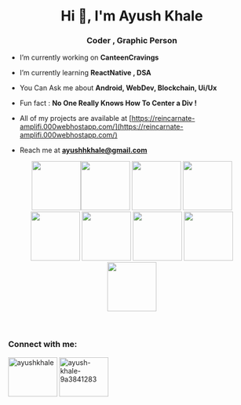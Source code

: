 
<h1 align="center">Hi 👋, I'm Ayush Khale</h1>
<h3 align="center">Coder , Graphic Person</h3>



-  I’m currently working on **CanteenCravings**

-  I’m currently learning **ReactNative , DSA**
  
-  You Can Ask me about **Android, WebDev, Blockchain, Ui/Ux**
  
-  Fun fact : **No One Really Knows How To Center a Div !**
  
-  All of my projects are available at [https://reincarnate-amplifi.000webhostapp.com/](https://reincarnate-amplifi.000webhostapp.com/)

-  Reach me at **ayushhkhale@gmail.com**

<div align="center">
<img src="https://user-images.githubusercontent.com/74038190/212257454-16e3712e-945a-4ca2-b238-408ad0bf87e6.gif" width="100"><img src="https://user-images.githubusercontent.com/74038190/212257472-08e52665-c503-4bd9-aa20-f5a4dae769b5.gif" width="100">
<img src="https://user-images.githubusercontent.com/74038190/212257467-871d32b7-e401-42e8-a166-fcfd7baa4c6b.gif" width="100">
<img src="https://user-images.githubusercontent.com/74038190/212257468-1e9a91f1-b626-4baa-b15d-5c385dfa7ed2.gif" width="100">
<img src="https://user-images.githubusercontent.com/74038190/212257465-7ce8d493-cac5-494e-982a-5a9deb852c4b.gif" width="100">
<img src="https://user-images.githubusercontent.com/74038190/212280805-9bcb336b-8c55-46a8-abf8-ff286ab55472.gif" width="100">
<img src="https://user-images.githubusercontent.com/74038190/212281775-b468df30-4edc-4bf8-a4ee-f52e1aaddc86.gif" width="100">
<img src="https://github.com/Anmol-Baranwal/Cool-GIFs-For-GitHub/assets/74038190/29fd6286-4e7b-4d6c-818f-c4765d5e39a9" width="100">
<img src="https://github.com/Anmol-Baranwal/Cool-GIFs-For-GitHub/assets/74038190/67f477ed-6624-42da-99f0-1a7b1a16eecb" width="100">
</div>
<br><br> 


<h3 align="left">Connect with me:</h3>
<p align="left">
<a href="https://twitter.com/ayushkhale" target="blank"><img align="center" src="https://raw.githubusercontent.com/rahuldkjain/github-profile-readme-generator/master/src/images/icons/Social/twitter.svg" alt="ayushkhale" height="80" width="100" /></a>
<a href="https://linkedin.com/in/ayush-khale-9a3841283" target="blank"><img align="center" src="https://raw.githubusercontent.com/rahuldkjain/github-profile-readme-generator/master/src/images/icons/Social/linked-in-alt.svg" alt="ayush-khale-9a3841283" height="80" width="100" /></a>
</p>
